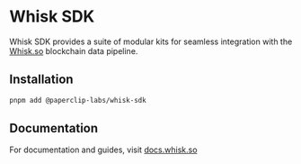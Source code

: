 # Whisk SDK

Whisk SDK provides a suite of modular kits for seamless integration with the [Whisk.so](https://whisk.so) blockchain data pipeline.

## Installation

```bash
pnpm add @paperclip-labs/whisk-sdk
```

## Documentation 

For documentation and guides, visit [docs.whisk.so](https://www.docs.whisk.so)


